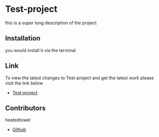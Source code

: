 # Test-project

  this is a super long description of the project
  
  ## Installation

  you would install it via the terminal
  
  ## Link
  
  To view the latest changes to Test-project and get the latest work please visit the link below 
  
  - [Test-project](https://heatedtowel.github.io/Test-project/)
  
  
  ## Contributors
  
  heatedtowel
  - [Github](https://github.com/heatedtowel/Test-project)
  